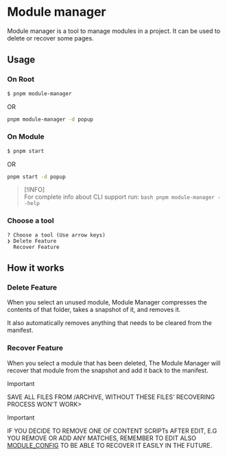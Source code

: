 # Module manager

Module manager is a tool to manage modules in a project. It can be used to delete or recover some pages.

## Usage

### On Root

```bash
$ pnpm module-manager
```

OR

```bash
pnpm module-manager -d popup
```

### On Module

```bash
$ pnpm start
```

OR

```bash
pnpm start -d popup
```

> [!INFO]  
> For complete info about CLI support run:
> ```bash pnpm module-manager --help ```

### Choose a tool

```
? Choose a tool (Use arrow keys)
❯ Delete Feature
  Recover Feature
```

## How it works

### Delete Feature

When you select an unused module, Module Manager compresses the contents of that folder, takes a snapshot of it, and removes it.

It also automatically removes anything that needs to be cleared from the manifest.

### Recover Feature

When you select a module that has been deleted, The Module Manager will recover that module from the snapshot and add it back to the manifest.

> [!IMPORTANT]  
> SAVE ALL FILES FROM /ARCHIVE, WITHOUT THESE FILES' RECOVERING PROCESS WON'T WORK>

> [!IMPORTANT]  
> IF YOU DECIDE TO REMOVE ONE OF CONTENT SCRIPTs AFTER EDIT, E.G YOU REMOVE OR ADD ANY MATCHES,
> REMEMBER TO EDIT ALSO [MODULE_CONFIG](./lib/const.ts) TO BE ABLE TO RECOVER IT EASILY IN THE FUTURE. 

